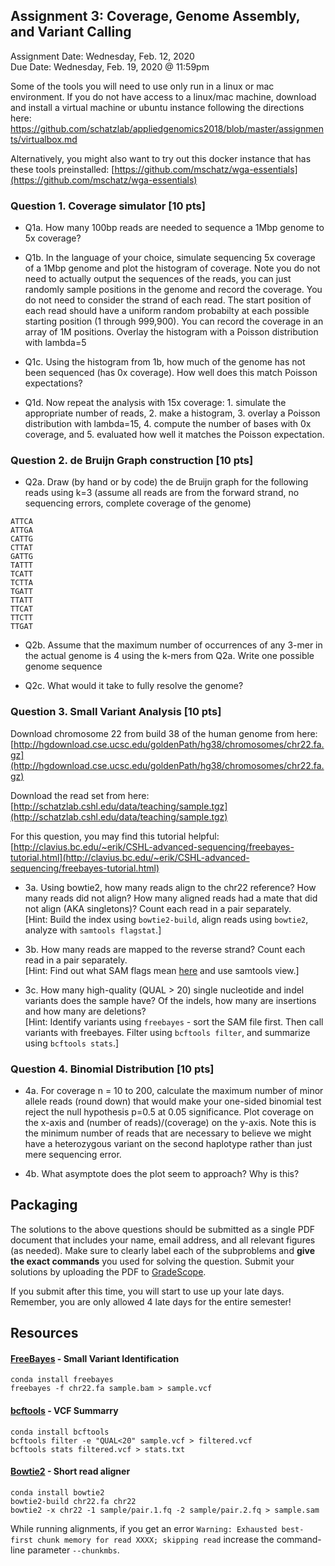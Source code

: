 ## Assignment 3: Coverage, Genome Assembly, and Variant Calling
Assignment Date: Wednesday, Feb. 12, 2020 <br>
Due Date: Wednesday, Feb. 19, 2020 @ 11:59pm <br>

Some of the tools you will need to use only run in a linux or mac environment. 
If you do not have access to a linux/mac machine, download and install a virtual 
machine or ubuntu instance following the directions here: https://github.com/schatzlab/appliedgenomics2018/blob/master/assignments/virtualbox.md

Alternatively, you might also want to try out this docker instance that has these tools preinstalled: 
[https://github.com/mschatz/wga-essentials](https://github.com/mschatz/wga-essentials)


### Question 1. Coverage simulator [10 pts]

- Q1a. How many 100bp reads are needed to sequence a 1Mbp genome to 5x coverage?

- Q1b. In the language of your choice, simulate sequencing 5x coverage of a 1Mbp genome and plot the histogram of coverage. Note you do not need to actually output the sequences of the reads, you can just randomly sample positions in the genome and record the coverage. You do not need to consider the strand of each read. The start position of each read should have a uniform random probabilty at each possible starting position (1 through 999,900). You can record the coverage in an array of 1M positions. Overlay the histogram with a Poisson distribution with lambda=5

- Q1c. Using the histogram from 1b, how much of the genome has not been sequenced (has 0x coverage). How well does this match Poisson expectations?

- Q1d. Now repeat the analysis with 15x coverage: 1. simulate the appropriate number of reads, 2. make a histogram, 3. overlay a Poisson distribution
  with lambda=15, 4. compute the number of bases with 0x coverage, and 5. evaluated how well it matches the Poisson expectation.


### Question 2. de Bruijn Graph construction [10 pts]
- Q2a. Draw (by hand or by code) the de Bruijn graph for the following reads using k=3 (assume all reads are from the forward strand, no sequencing errors, complete coverage of the genome)

```
ATTCA
ATTGA
CATTG
CTTAT
GATTG
TATTT
TCATT
TCTTA
TGATT
TTATT
TTCAT
TTCTT
TTGAT
```

- Q2b. Assume that the maximum number of occurrences of any 3-mer in the actual genome is 4 using the k-mers from Q2a. Write one possible genome sequence


- Q2c. What would it take to fully resolve the genome?


### Question 3. Small Variant Analysis [10 pts]

Download chromosome 22 from build 38 of the human genome from here:  
[http://hgdownload.cse.ucsc.edu/goldenPath/hg38/chromosomes/chr22.fa.gz](http://hgdownload.cse.ucsc.edu/goldenPath/hg38/chromosomes/chr22.fa.gz)

Download the read set from here:  
[http://schatzlab.cshl.edu/data/teaching/sample.tgz](http://schatzlab.cshl.edu/data/teaching/sample.tgz)

For this question, you may find this tutorial helpful:  
[http://clavius.bc.edu/~erik/CSHL-advanced-sequencing/freebayes-tutorial.html](http://clavius.bc.edu/~erik/CSHL-advanced-sequencing/freebayes-tutorial.html)

- 3a. Using bowtie2, how many reads align to the chr22 reference? How many reads did not align? How many aligned reads had a mate that did not align (AKA singletons)? Count each read in a pair separately.  
[Hint: Build the index using `bowtie2-build`, align reads using `bowtie2`, analyze with `samtools flagstat`.]

- 3b. How many reads are mapped to the reverse strand? Count each read in a pair separately.   
[Hint: Find out what SAM flags mean [here](https://broadinstitute.github.io/picard/explain-flags.html) and use samtools view.]

- 3c. How many high-quality (QUAL > 20) single nucleotide and indel variants does the sample have? Of the indels, how many are insertions and how many are deletions?  
[Hint:  Identify variants using `freebayes` - sort the SAM file first. Then call variants with freebayes. Filter using `bcftools filter`, and summarize using `bcftools stats`.]


### Question 4. Binomial Distribution [10 pts]

- 4a. For coverage n = 10 to 200, calculate the maximum number of minor allele reads (round down) that would make your one-sided binomial test reject the null hypothesis p=0.5 at 0.05 significance. Plot coverage on the x-axis and (number of reads)/(coverage) on the y-axis. Note this is the minimum number of reads that are necessary to believe we might have a heterozygous variant on the second haplotype rather than just mere sequencing error.

- 4b. What asymptote does the plot seem to approach? Why is this?


## Packaging

The solutions to the above questions should be submitted as a single PDF document that includes your name, email address, and 
all relevant figures (as needed). Make sure to clearly label each of the subproblems and **give the exact commands** you used for 
solving the question. Submit your solutions by uploading the PDF to [GradeScope](http://www.gradescope.com/). 

If you submit after this time, you will start to use up your late days. Remember, you are only allowed 4 late days for the entire semester!



## Resources

#### [FreeBayes](https://github.com/ekg/freebayes) - Small Variant Identification

```
conda install freebayes
freebayes -f chr22.fa sample.bam > sample.vcf
```

#### [bcftools](https://samtools.github.io/bcftools/bcftools.html) - VCF Summarry

```
conda install bcftools
bcftools filter -e "QUAL<20" sample.vcf > filtered.vcf
bcftools stats filtered.vcf > stats.txt
```

#### [Bowtie2](http://bowtie-bio.sourceforge.net/bowtie2/index.shtml) - Short read aligner

```
conda install bowtie2
bowtie2-build chr22.fa chr22
bowtie2 -x chr22 -1 sample/pair.1.fq -2 sample/pair.2.fq > sample.sam
```

While running alignments, if you get an error `Warning: Exhausted best-first chunk memory for read XXXX; skipping read` increase the command-line parameter `--chunkmbs`.


